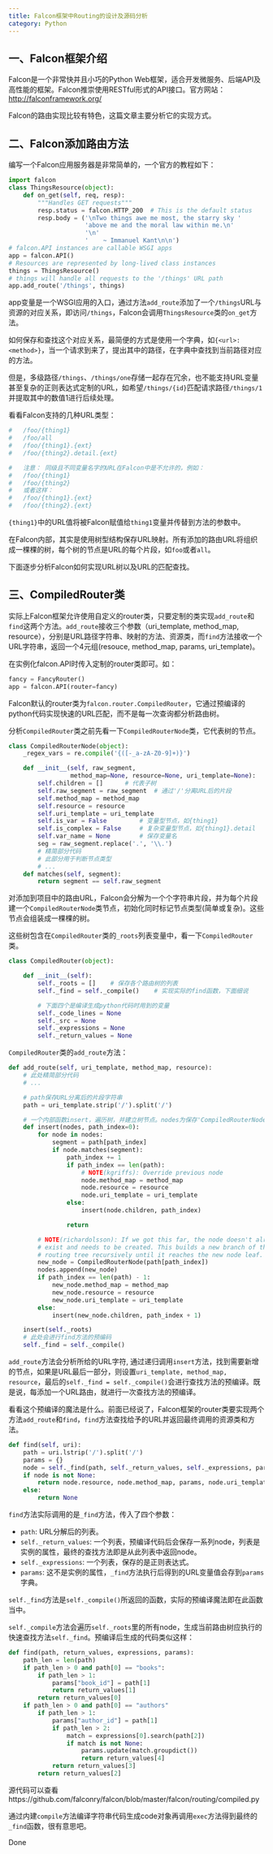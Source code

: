 ```yaml
---
title: Falcon框架中Routing的设计及源码分析
category: Python
---
```


## 一、Falcon框架介绍
Falcon是一个非常快并且小巧的Python Web框架，适合开发微服务、后端API及高性能的框架。Falcon推崇使用RESTful形式的API接口。官方网站：http://falconframework.org/

Falcon的路由实现比较有特色，这篇文章主要分析它的实现方式。

## 二、Falcon添加路由方法
编写一个Falcon应用服务器是非常简单的，一个官方的教程如下：

```python
import falcon
class ThingsResource(object):
    def on_get(self, req, resp):
        """Handles GET requests"""
        resp.status = falcon.HTTP_200  # This is the default status
        resp.body = ('\nTwo things awe me most, the starry sky '
                     'above me and the moral law within me.\n'
                     '\n'
                     '    ~ Immanuel Kant\n\n')
# falcon.API instances are callable WSGI apps
app = falcon.API()
# Resources are represented by long-lived class instances
things = ThingsResource()
# things will handle all requests to the '/things' URL path
app.add_route('/things', things)
```

app变量是一个WSGI应用的入口，通过方法`add_route`添加了一个`/things`URL与资源的对应关系，即访问`/things`，Falcon会调用`ThingsResource`类的`on_get`方法。

如何保存和查找这个对应关系，最简便的方式是使用一个字典，如`{<url>:<method>}`，当一个请求到来了，提出其中的路径，在字典中查找到当前路径对应的方法。

但是，多级路径`/things`、`/things/one`存储一起存在冗余，也不能支持URL变量甚至复杂的正则表达式定制的URL，如希望`/things/{id}`匹配请求路径`/things/1`并提取其中的数值1进行后续处理。

看看Falcon支持的几种URL类型：

```python
#   /foo/{thing1}
#   /foo/all
#   /foo/{thing1}.{ext}
#   /foo/{thing2}.detail.{ext}

#   注意： 同级且不同变量名字的URL在Falcon中是不允许的，例如：
#   /foo/{thing1}
#   /foo/{thing2}
#   或者这样：
#   /foo/{thing1}.{ext}
#   /foo/{thing2}.{ext}

```

`{thing1}`中的URL值将被Falcon赋值给`thing1`变量并传替到方法的参数中。

在Falcon内部，其实是使用树型结构保存URL映射。所有添加的路由URL将组织成一棵棵的树，每个树的节点是URL的每个片段，如`foo`或者`all`。

下面逐步分析Falcon如何实现URL树以及URL的匹配查找。

## 三、CompiledRouter类

实际上Falcon框架允许使用自定义的router类，只要定制的类实现`add_route`和`find`这两个方法。`add_route`接收三个参数（uri_template, method_map, resource），分别是URL路径字符串、映射的方法、资源类，而`find`方法接收一个URL字符串，返回一个4元组(resouce, method_map, params, uri_template)。

在实例化falcon.API时传入定制的router类即可。如：

```python
fancy = FancyRouter()
app = falcon.API(router=fancy)
```

Falcon默认的router类为`falcon.router.CompiledRouter`，它通过预编译的python代码实现快速的URL匹配，而不是每一次查询都分析路由树。

分析`CompiledRouter`类之前先看一下`CompiledRouterNode`类，它代表树的节点。

```python
class CompiledRouterNode(object):
    _regex_vars = re.compile('{([-_a-zA-Z0-9]+)}')

    def __init__(self, raw_segment,
                 method_map=None, resource=None, uri_template=None):
        self.children = []      # 代表子树
        self.raw_segment = raw_segment  # 通过'/'分离URL后的片段
        self.method_map = method_map
        self.resource = resource
        self.uri_template = uri_template
        self.is_var = False         # 变量型节点，如{thing1}
        self.is_complex = False     # 复杂变量型节点，如{thing1}.detail
        self.var_name = None        # 保存变量名
        seg = raw_segment.replace('.', '\\.')
        # 精简部分代码
        # 此部分用于判断节点类型
        # ...
    def matches(self, segment):
        return segment == self.raw_segment
```
对添加到项目中的路由URL，Falcon会分解为一个个字符串片段，并为每个片段建一个`CompiledRouterNode`类节点，初始化同时标记节点类型(简单或复杂)。这些节点会组装成一棵棵的树。

这些树包含在`CompiledRouter`类的`_roots`列表变量中，看一下`CompiledRouter`类。

```python
class CompiledRouter(object):

    def __init__(self):
        self._roots = []    # 保存各个路由树的列表
        self._find = self._compile()    # 实现实际的find函数，下面细说

        # 下面四个是编译生成python代码时用到的变量
        self._code_lines = None
        self._src = None
        self._expressions = None
        self._return_values = None
```

`CompiledRouter`类的`add_route`方法：

```python
def add_route(self, uri_template, method_map, resource):
    # 此处精简部分代码
    # ...

    # path保存URL分离后的片段字符串
    path = uri_template.strip('/').split('/')

    # 一个内部函数insert，遍历树，并建立树节点。nodes为保存'CompiledRouterNode'类的列表
    def insert(nodes, path_index=0):
        for node in nodes:
            segment = path[path_index]
            if node.matches(segment):
                path_index += 1
                if path_index == len(path):
                    # NOTE(kgriffs): Override previous node
                    node.method_map = method_map
                    node.resource = resource
                    node.uri_template = uri_template
                else:
                    insert(node.children, path_index)

                return

        # NOTE(richardolsson): If we got this far, the node doesn't already
        # exist and needs to be created. This builds a new branch of the
        # routing tree recursively until it reaches the new node leaf.
        new_node = CompiledRouterNode(path[path_index])
        nodes.append(new_node)
        if path_index == len(path) - 1:
            new_node.method_map = method_map
            new_node.resource = resource
            new_node.uri_template = uri_template
        else:
            insert(new_node.children, path_index + 1)

    insert(self._roots)
    # 此处会进行find方法的预编码
    self._find = self._compile()
```

`add_route`方法会分析所给的URL字符, 通过递归调用`insert`方法，找到需要新增的节点，如果是URL最后一部分，则设置`uri_template, method_map, resource`，最后的`self._find = self._compile()`会进行查找方法的预编译。既是说，每添加一个URL路由，就进行一次查找方法的预编译。

看看这个预编译的魔法是什么。前面已经说了，Falcon框架的router类要实现两个方法`add_route`和`find`，`find`方法查找给予的URL并返回最终调用的资源类和方法。

```python
def find(self, uri):
    path = uri.lstrip('/').split('/')
    params = {}
    node = self._find(path, self._return_values, self._expressions, params)
    if node is not None:
        return node.resource, node.method_map, params, node.uri_template
    else:
        return None
```
`find`方法实际调用的是`_find`方法，传入了四个参数：

- `path`: URL分解后的列表。
- `self._return_values`: 一个列表，预编译代码后会保存一系列node，列表是实例的属性，最终的查找方法即是从此列表中返回node。
- `self._expressions`: 一个列表，保存的是正则表达式。
- `params`: 这不是实例的属性，`_find`方法执行后得到的URL变量值会存到`params`字典。

`self._find`方法是`self._compile()`所返回的函数，实际的预编译魔法即在此函数当中。

`self._compile`方法会遍历`self._roots`里的所有node，生成当前路由树应执行的快速查找方法`self._find`。预编译后生成的代码类似这样：

```python
def find(path, return_values, expressions, params):
    path_len = len(path)
    if path_len > 0 and path[0] == "books":
        if path_len > 1:
            params["book_id"] = path[1]
            return return_values[1]
        return return_values[0]
    if path_len > 0 and path[0] == "authors"
        if path_len > 1:
            params["author_id"] = path[1]
            if path_len > 2:
                match = expressions[0].search(path[2])
                if match is not None:
                    params.update(match.groupdict())
                    return return_values[4]
            return return_values[3]
        return return_values[2]
```
源代码可以查看https://github.com/falconry/falcon/blob/master/falcon/routing/compiled.py

通过内建`compile`方法编译字符串代码生成code对象再调用`exec`方法得到最终的`_find`函数，很有意思吧。

Done
